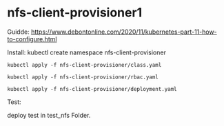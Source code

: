 # nfs-client-provisioner1
Guidde: https://www.debontonline.com/2020/11/kubernetes-part-11-how-to-configure.html

Install:
	kubectl create namespace nfs-client-provisioner 

	kubectl apply -f nfs-client-provisioner/class.yaml

	kubectl apply -f nfs-client-provisioner/rbac.yaml

	kubectl apply -f nfs-client-provisioner/deployment.yaml


Test:

deploy test in test_nfs Folder.
